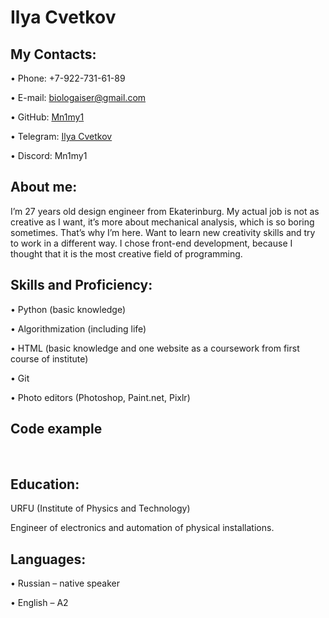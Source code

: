 # Ilya Cvetkov

## Му Contacts:
• Phone: +7-922-731-61-89
  
• E-mail: biologaiser@gmail.com

• GitHub: [Mn1my1](https://github.com/Mn1my1)

• Telegram: [Ilya Cvetkov](https://t.me/Mn1my1)

• Discord: Mn1my1

## About me: 
I’m 27 years old design engineer from Ekaterinburg. My actual job is not as creative as I want, it’s more about mechanical analysis, which is so boring sometimes. That’s why I’m here. Want to learn new creativity skills and try to work in a different way. I chose front-end development, because I thought that it is the most creative field of programming.

## Skills and Proficiency:
• Python (basic knowledge)

• Algorithmization (including life)

• HTML (basic knowledge and one website as a coursework from first course of institute) 

•  Git

• Photo editors (Photoshop, Paint.net, Pixlr)

## Code example
` ` `
` ` `
## Education:
URFU (Institute of Physics and Technology)

Engineer of electronics and automation of physical installations.

## Languages:
• Russian – native speaker

• English – A2 
